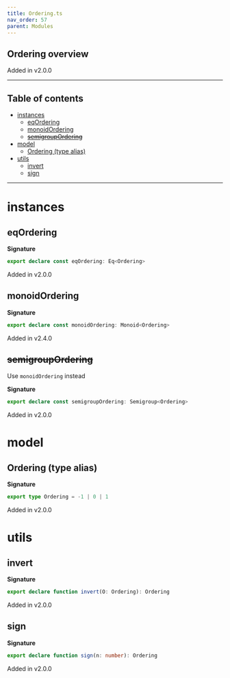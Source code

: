 ```yaml
---
title: Ordering.ts
nav_order: 57
parent: Modules
---
```


## Ordering overview

Added in v2.0.0

---

<h2 class="text-delta">Table of contents</h2>

- [instances](#instances)
  - [eqOrdering](#eqordering)
  - [monoidOrdering](#monoidordering)
  - [~~semigroupOrdering~~](#semigroupordering)
- [model](#model)
  - [Ordering (type alias)](#ordering-type-alias)
- [utils](#utils)
  - [invert](#invert)
  - [sign](#sign)

---

# instances

## eqOrdering

**Signature**

```ts
export declare const eqOrdering: Eq<Ordering>
```

Added in v2.0.0

## monoidOrdering

**Signature**

```ts
export declare const monoidOrdering: Monoid<Ordering>
```

Added in v2.4.0

## ~~semigroupOrdering~~

Use `monoidOrdering` instead

**Signature**

```ts
export declare const semigroupOrdering: Semigroup<Ordering>
```

Added in v2.0.0

# model

## Ordering (type alias)

**Signature**

```ts
export type Ordering = -1 | 0 | 1
```

Added in v2.0.0

# utils

## invert

**Signature**

```ts
export declare function invert(O: Ordering): Ordering
```

Added in v2.0.0

## sign

**Signature**

```ts
export declare function sign(n: number): Ordering
```

Added in v2.0.0

